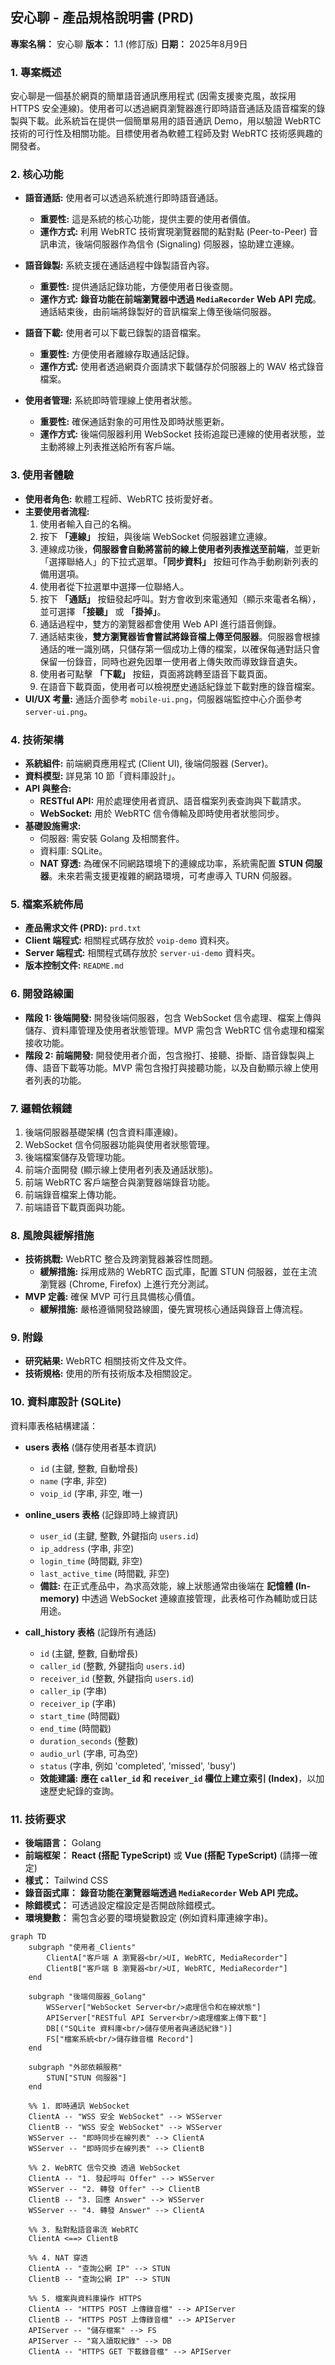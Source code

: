 ## 安心聊 - 產品規格說明書 (PRD)

**專案名稱：** 安心聊
**版本：** 1.1 (修訂版)
**日期：** 2025年8月9日

### **1. 專案概述**

安心聊是一個基於網頁的簡單語音通訊應用程式 (因需支援麥克風，故採用 HTTPS 安全連線)。使用者可以透過網頁瀏覽器進行即時語音通話及語音檔案的錄製與下載。此系統旨在提供一個簡單易用的語音通訊 Demo，用以驗證 WebRTC 技術的可行性及相關功能。目標使用者為軟體工程師及對 WebRTC 技術感興趣的開發者。

### **2. 核心功能**

*   **語音通話:** 使用者可以透過系統進行即時語音通話。
    *   **重要性:** 這是系統的核心功能，提供主要的使用者價值。
    *   **運作方式:** 利用 WebRTC 技術實現瀏覽器間的點對點 (Peer-to-Peer) 音訊串流，後端伺服器作為信令 (Signaling) 伺服器，協助建立連線。

*   **語音錄製:** 系統支援在通話過程中錄製語音內容。
    *   **重要性:** 提供通話記錄功能，方便使用者日後查閱。
    *   **運作方式:** **錄音功能在前端瀏覽器中透過 `MediaRecorder` Web API 完成**。通話結束後，由前端將錄製好的音訊檔案上傳至後端伺服器。

*   **語音下載:** 使用者可以下載已錄製的語音檔案。
    *   **重要性:** 方便使用者離線存取通話記錄。
    *   **運作方式:** 使用者透過網頁介面請求下載儲存於伺服器上的 WAV 格式錄音檔案。

*   **使用者管理:** 系統即時管理線上使用者狀態。
    *   **重要性:** 確保通話對象的可用性及即時狀態更新。
    *   **運作方式:** 後端伺服器利用 WebSocket 技術追蹤已連線的使用者狀態，並主動將線上列表推送給所有客戶端。

### **3. 使用者體驗**

*   **使用者角色:** 軟體工程師、WebRTC 技術愛好者。
*   **主要使用者流程:**
    1.  使用者輸入自己的名稱。
    2.  按下 **「連線」** 按鈕，與後端 WebSocket 伺服器建立連線。
    3.  連線成功後，**伺服器會自動將當前的線上使用者列表推送至前端**，並更新「選擇聯絡人」的下拉式選單。**「同步資料」** 按鈕可作為手動刷新列表的備用選項。
    4.  使用者從下拉選單中選擇一位聯絡人。
    5.  按下 **「通話」** 按鈕發起呼叫。對方會收到來電通知（顯示來電者名稱），並可選擇 **「接聽」** 或 **「掛掉」**。
    6.  通話過程中，雙方的瀏覽器都會使用 Web API 進行語音側錄。
    7.  通話結束後，**雙方瀏覽器皆會嘗試將錄音檔上傳至伺服器**。伺服器會根據通話的唯一識別碼，只儲存第一個成功上傳的檔案，以確保每通對話只會保留一份錄音，同時也避免因單一使用者上傳失敗而導致錄音遺失。
    8.  使用者可點擊 **「下載」** 按鈕，頁面將跳轉至語音下載頁面。
    9.  在語音下載頁面，使用者可以檢視歷史通話紀錄並下載對應的錄音檔案。
*   **UI/UX 考量:** 通話介面參考 `mobile-ui.png`，伺服器端監控中心介面參考 `server-ui.png`。

### **4. 技術架構**

*   **系統組件:** 前端網頁應用程式 (Client UI), 後端伺服器 (Server)。
*   **資料模型:** 詳見第 10 節「資料庫設計」。
*   **API 與整合:**
    *   **RESTful API:** 用於處理使用者資訊、語音檔案列表查詢與下載請求。
    *   **WebSocket:** 用於 WebRTC 信令傳輸及即時使用者狀態同步。
*   **基礎設施需求:**
    *   伺服器: 需安裝 Golang 及相關套件。
    *   資料庫: SQLite。
    *   **NAT 穿透:** 為確保不同網路環境下的連線成功率，系統需配置 **STUN 伺服器**。未來若需支援更複雜的網路環境，可考慮導入 TURN 伺服器。

### **5. 檔案系統佈局**

*   **產品需求文件 (PRD):** `prd.txt`
*   **Client 端程式:** 相關程式碼存放於 `voip-demo` 資料夾。
*   **Server 端程式:** 相關程式碼存放於 `server-ui-demo` 資料夾。
*   **版本控制文件:** `README.md`

### **6. 開發路線圖**

*   **階段 1: 後端開發:** 開發後端伺服器，包含 WebSocket 信令處理、檔案上傳與儲存、資料庫管理及使用者狀態管理。MVP 需包含 WebRTC 信令處理和檔案接收功能。
*   **階段 2: 前端開發:** 開發使用者介面，包含撥打、接聽、掛斷、語音錄製與上傳、語音下載等功能。MVP 需包含撥打與接聽功能，以及自動顯示線上使用者列表的功能。

### **7. 邏輯依賴鏈**

1.  後端伺服器基礎架構 (包含資料庫連線)。
2.  WebSocket 信令伺服器功能與使用者狀態管理。
3.  後端檔案儲存及管理功能。
4.  前端介面開發 (顯示線上使用者列表及通話狀態)。
5.  前端 WebRTC 客戶端整合與瀏覽器端錄音功能。
6.  前端錄音檔案上傳功能。
7.  前端語音下載頁面與功能。

### **8. 風險與緩解措施**

*   **技術挑戰:** WebRTC 整合及跨瀏覽器兼容性問題。
    *   **緩解措施:** 採用成熟的 WebRTC 函式庫，配置 STUN 伺服器，並在主流瀏覽器 (Chrome, Firefox) 上進行充分測試。
*   **MVP 定義:** 確保 MVP 可行且具備核心價值。
    *   **緩解措施:** 嚴格遵循開發路線圖，優先實現核心通話與錄音上傳流程。

### **9. 附錄**

*   **研究結果:** WebRTC 相關技術文件及文件。
*   **技術規格:** 使用的所有技術版本及相關設定。

### **10. 資料庫設計 (SQLite)**

資料庫表格結構建議：

*   **users 表格** (儲存使用者基本資訊)
    *   `id` (主鍵, 整數, 自動增長)
    *   `name` (字串, 非空)
    *   `voip_id` (字串, 非空, 唯一)

*   **online_users 表格** (記錄即時上線資訊)
    *   `user_id` (主鍵, 整數, 外鍵指向 `users.id`)
    *   `ip_address` (字串, 非空)
    *   `login_time` (時間戳, 非空)
    *   `last_active_time` (時間戳, 非空)
    *   **備註:** 在正式產品中，為求高效能，線上狀態通常由後端在 **記憶體 (In-memory)** 中透過 WebSocket 連線直接管理，此表格可作為輔助或日誌用途。

*   **call_history 表格** (記錄所有通話)
    *   `id` (主鍵, 整數, 自動增長)
    *   `caller_id` (整數, 外鍵指向 `users.id`)
    *   `receiver_id` (整數, 外鍵指向 `users.id`)
    *   `caller_ip` (字串)
    *   `receiver_ip` (字串)
    *   `start_time` (時間戳)
    *   `end_time` (時間戳)
    *   `duration_seconds` (整數)
    *   `audio_url` (字串, 可為空)
    *   `status` (字串, 例如 'completed', 'missed', 'busy')
    *   **效能建議:** **應在 `caller_id` 和 `receiver_id` 欄位上建立索引 (Index)**，以加速歷史紀錄的查詢。

### **11. 技術要求**

*   **後端語言：** Golang
*   **前端框架：** **React (搭配 TypeScript)** 或 **Vue (搭配 TypeScript)** (請擇一確定)
*   **樣式：** Tailwind CSS
*   **錄音函式庫：** **錄音功能在瀏覽器端透過 `MediaRecorder` Web API 完成。**
*   **除錯模式：** 可透過設定檔設定是否開啟除錯模式。
*   **環境變數：** 需包含必要的環境變數設定 (例如資料庫連線字串)。

```mermaid
graph TD
    subgraph "使用者_Clients"
        ClientA["客戶端 A 瀏覽器<br/>UI, WebRTC, MediaRecorder"]
        ClientB["客戶端 B 瀏覽器<br/>UI, WebRTC, MediaRecorder"]
    end

    subgraph "後端伺服器_Golang"
        WSServer["WebSocket Server<br/>處理信令和在線狀態"]
        APIServer["RESTful API Server<br/>處理檔案上傳下載"]
        DB[("SQLite 資料庫<br/>儲存使用者與通話紀錄")]
        FS["檔案系統<br/>儲存錄音檔 Record"]
    end

    subgraph "外部依賴服務"
        STUN["STUN 伺服器"]
    end

    %% 1. 即時通訊 WebSocket
    ClientA -- "WSS 安全 WebSocket" --> WSServer
    ClientB -- "WSS 安全 WebSocket" --> WSServer
    WSServer -- "即時同步在線列表" --> ClientA
    WSServer -- "即時同步在線列表" --> ClientB

    %% 2. WebRTC 信令交換 透過 WebSocket
    ClientA -- "1. 發起呼叫 Offer" --> WSServer
    WSServer -- "2. 轉發 Offer" --> ClientB
    ClientB -- "3. 回應 Answer" --> WSServer
    WSServer -- "4. 轉發 Answer" --> ClientA

    %% 3. 點對點語音串流 WebRTC
    ClientA <==> ClientB

    %% 4. NAT 穿透
    ClientA -- "查詢公網 IP" --> STUN
    ClientB -- "查詢公網 IP" --> STUN

    %% 5. 檔案與資料庫操作 HTTPS
    ClientA -- "HTTPS POST 上傳錄音檔" --> APIServer
    ClientB -- "HTTPS POST 上傳錄音檔" --> APIServer
    APIServer -- "儲存檔案" --> FS
    APIServer -- "寫入讀取紀錄" --> DB
    ClientA -- "HTTPS GET 下載錄音檔" --> APIServer
```